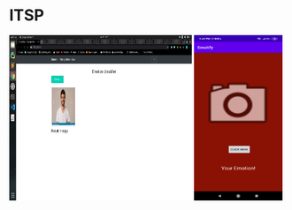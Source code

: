 # ITSP
<p>
<img src = "/media/web.jpeg" width = 330 height =300>
<img src = "/media/emotify.png" width = 160 height = 300>
 </p>
